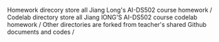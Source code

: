 
Homework direcory store all Jiang Long's AI-DS502 course homework /
Codelab directory store all Jiang lONG'S AI-DS502 course codelab homework /
Other directories are forked from teacher's shared Github documents and codes /
